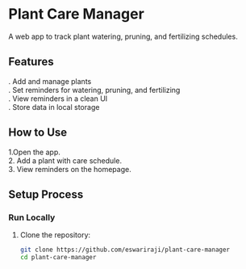 #  Plant Care Manager

A web app to track plant watering, pruning, and fertilizing schedules.

##  Features
 . Add and manage plants  
 . Set reminders for watering, pruning, and fertilizing  
 . View reminders in a clean UI  
 . Store data in local storage  

##  How to Use
1️.Open the app.  
2️. Add a plant with care schedule.  
3️. View reminders on the homepage.  
##  Setup Process

###  Run Locally

1. Clone the repository:
   ```bash
   git clone https://github.com/eswariraji/plant-care-manager
   cd plant-care-manager
